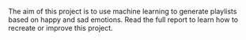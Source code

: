 The aim of this project is to use machine learning to generate playlists based on happy and sad emotions. Read the full report to learn how to recreate or improve this project. 
